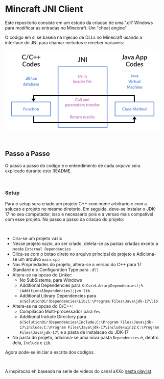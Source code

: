# Mincraft JNI Client
Este repositorio consiste em um estudo da criacao de uma '.dll' Windows para modificar as entradas no Minecraft. Um "cheat engine"

O codigo em si se baseia na injecao de DLLs no Minecraft usando a interface do JNI para chamar metodos e receber variaveis:

![JNI](./images/JNI_usage.png)

<br>

## Passo a Passo
O passo a passo do codigo e o entendimento de cada arquivo sera explicado durante este README. 

<br>

### Setup
Para o setup sera criado um projeto C++ com nome arbitrario e com a solucao e projeto no mesmo diretorio.
Em seguida, deve-se instalar o JDK-17 no seu computador, isso e necessario pois e a versao mais compativel com esse projeto.
No passo a passo da criacao do projeto:

<br>

- Cria-se um projeto vazio
- Nesse projeto vazio, ao ser criado, deleta-se as pastas criadas exceto a pasta `External Dependencies`
- Clica-se com o botao direto no arquivo principal do projeto e Adiciona-se um arquivo `main.cpp`
- Nas Propriedades do projeto, altera-se a versao do C++ para 17 Standard e o Configuration Type para `.dll`
- Altera-se na opcao do Linker:
	- No SubSistema, para Windows
	- Additional Dependencies para `$(CoreLibraryDependencies);%(AdditionalDependencies);jvm.lib`
	- Additional Library Dependencies para `$(SolutionDir)Dependencies\Lib;C:\Program Files\Java\jdk-17\lib`
- Altera-se na opcao do C/C++:
	- Compilacao Multi-processador para `Yes`
	- Additional Include Directory para `$(SolutionDir)Dependencies\Include;C:\Program Files\Java\jdk-17\include;C:\Program Files\Java\jdk-17\include\win32`
`C:\Program Files\Java\jdk-17\` e a pasta de instalacao do JDK-17
- Na pasta do projeto, adiciona-se uma nova pasta `Dependencies` e, dentro dela, `Include` e `Lib`.

Agora pode-se iniciar a escrita dos codigos.

<br>

A inspiracao eh baseada na serie de videos do canal aXXo [nesta playlist](https://youtube.com/playlist?list=PL36bJ4YMRalhyCwLMb3EOqK9oTvOeFdvY&si=IFT9V4XYxitEYgA1).